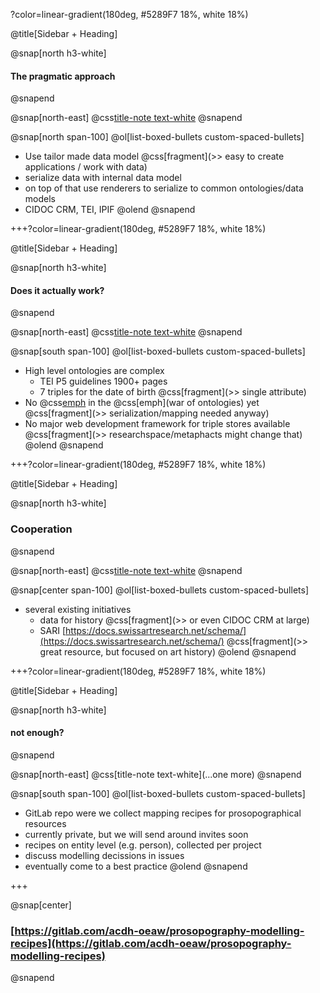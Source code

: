 

?color=linear-gradient(180deg, #5289F7 18%, white 18%)


@title[Sidebar + Heading]

@snap[north h3-white]
#### The pragmatic approach
@snapend

@snap[north-east]
@css[title-note text-white](pragmatic?)
@snapend

@snap[north span-100]
@ol[list-boxed-bullets custom-spaced-bullets]
- Use tailor made data model @css[fragment](\>\> easy to create applications / work with data)
- serialize data with internal data model
- on top of that use renderers to serialize to common ontologies/data models
- CIDOC CRM, TEI, IPIF
@olend
@snapend

+++?color=linear-gradient(180deg, #5289F7 18%, white 18%)

@title[Sidebar + Heading]

@snap[north h3-white]
#### Does it actually work?
@snapend

@snap[north-east]
@css[title-note text-white](why?)
@snapend

@snap[south span-100]
@ol[list-boxed-bullets custom-spaced-bullets]
- High level ontologies are complex
	+ TEI P5 guidelines 1900+ pages
	+ 7 triples for the date of birth @css[fragment](\>\> single attribute)
- No @css[emph](winner) in the @css[emph](war of ontologies) yet @css[fragment](\>\> serialization/mapping needed anyway)
- No major web development framework for triple stores available @css[fragment](\>\> researchspace/metaphacts might change that)
@olend
@snapend

+++?color=linear-gradient(180deg, #5289F7 18%, white 18%)

@title[Sidebar + Heading]

@snap[north h3-white]
### Cooperation
@snapend

@snap[north-east]
@css[title-note text-white](alone?)
@snapend

@snap[center span-100]
@ol[list-boxed-bullets custom-spaced-bullets]
- several existing initiatives
	+ data for history @css[fragment](\>\> or even CIDOC CRM at large)
	+ SARI [https://docs.swissartresearch.net/schema/](https://docs.swissartresearch.net/schema/) @css[fragment](\>\> great resource, but focused on art history)
@olend
@snapend

+++?color=linear-gradient(180deg, #5289F7 18%, white 18%)

@title[Sidebar + Heading]

@snap[north h3-white]
#### not enough?
@snapend

@snap[north-east]
@css[title-note text-white](...one more)
@snapend

@snap[south span-100]
@ol[list-boxed-bullets custom-spaced-bullets]
- GitLab repo were we collect mapping recipes for prosopographical resources
- currently private, but we will send around invites soon
- recipes on entity level (e.g. person), collected per project
- discuss modelling decissions in issues
- eventually come to a best practice
@olend
@snapend

+++

@snap[center]
### [https://gitlab.com/acdh-oeaw/prosopography-modelling-recipes](https://gitlab.com/acdh-oeaw/prosopography-modelling-recipes)
@snapend
